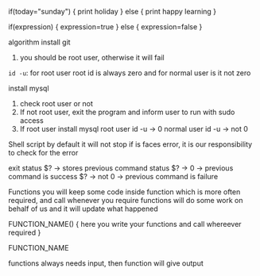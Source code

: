if(today="sunday") {
    print holiday
}
else {
    print happy learning
}

if(expression) {
    expression=true
}
else {
    expression=false
}

algorithm
install git
1. you should be root user, otherwise it will fail

`id -u`: for root user root id is always zero and for normal user is it not zero

install mysql
1. check root user or not
2. If not root user, exit the program and inform user to run with sudo access
3. If root user install mysql
root user id -u -> 0
normal user id -u -> not 0

Shell script by default it will not stop if is faces error, it is our responsibility to check for the error

exit status
$? -> stores previous command status
$? -> 0 -> previous command is success
$? -> not 0 -> previous command is failure

Functions
you will keep some code inside function which is more often required, and call whenever you require
functions will do some work on behalf of us and it will update what happened

FUNCTION_NAME() {
    here you write your functions and call whereever required
}

FUNCTION_NAME

functions always needs input, then function will give output